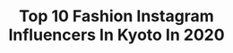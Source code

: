 ---
title: Top 10 Fashion Instagram Influencers In Kyoto In 2020
description: >-
  Find top fashion Instagram influencers in Kyoto in 2020. Most popular hashtags: #fashion #kyoto #japan #cafe.
platform: Instagram
hits: 56
text_top: Analyze the top-rated Instagram accounts on inBeat.
text_bottom: Our platform aggregates 56 Instagram influencers like this in Kyoto, Japan for you to work with.
profiles:
  - username: "yuria930"
    fullname: >-
      優梨亜
    bio: >-
      #🇯🇵 #🇰🇷 #1994 #実物とは異なります #tattoo #trip #dog #sea #spicyfood #💛💛
    location: "Japan"
    followers: 6349
    engagement: 863
    commentsToLikes: 0.017104
    id: ck8t0xlzntplu0j7892l64p9d
    verified: false
    hashtags: "#gal, #hairstyle, #hair, #japan"
  - username: "akko1202akko"
    fullname: >-
      中村 晃子（Akiko Nakamura）
    bio: >-
      📍KYOTO, JAPAN﻿ ﻿ 👘MRS NADESHIKO NIPPON 2020 Finalist﻿ ﻿ ♡資格マニア♡﻿ 看護師 / 呼吸療法認定士 / 保健師 / 宅建士 風水鑑定士 /風水セラピスト﻿ ﻿﻿ お仕事のご依頼はDMへお願いします📩
    location: "Japan"
    followers: 47749
    engagement: 205
    commentsToLikes: 0.057417
    id: ck5zzwp8vcjtd0i1468pddvwd
    verified: false
    hashtags: "#cafe, #coordinate, #outletshoes, #mamagirl"
  - username: "aiii528"
    fullname: >-
      AI / bodymake
    bio: >-
      🇯🇵JPN/Kyoto/1992 ▫️BODY MAKE&おうちごはん ▫️CanCam8月号にBeforeAfter掲載💓 1年で−8.5kg🌼努力次第で人は変われる🕊🤍 毎日の自宅トレーニングで健康的な体を作る🌈
    location: "Japan"
    followers: 15717
    engagement: 220
    commentsToLikes: 0.021952
    id: ckap5uyysda3a0i78b7h5vsom
    verified: false
    hashtags: "#foodstagram, #training, #diet, #beforeafter"
  - username: "sanae_sugimoto"
    fullname: >-
      Sanae Sugimoto 杉本 さなえ Japan
    bio: >-
      contact→naecosmo@ybb.ne.jp Close Your Ears/Japan → www.closeyourears.com Close Your Ears/overseas → https://closeyourears.stores.jp/
    location: "Japan"
    followers: 41472
    engagement: 388
    commentsToLikes: 0.010635
    id: ck0w2ifs0oix70i19fwvaw7wm
    verified: false
    hashtags: "#book, #drawing, #illustration, #twoperssimons"
  - username: "oreorerisa"
    fullname: >-
      risa_yoshiyama
    bio: >-
      【公式】吉山りさ 10/26 TV#秘湯ロマン #温泉女子 #温泉 #美容 #案件 🐰モデル歴25年目 現在フリー#モデル 📸限定写真→『りさっ子クラブ』開始❣️ 🧜🏻‍♀️シングル＆グランM ✉️Gmail→仕事関係のみ本人へ届きます #旅行 #海 #ラーメン 💓 YouTube↓
    location: "Japan"
    followers: 96174
    engagement: 172
    commentsToLikes: 0.078434
    id: ck9wemip9kx2u0j781kg1gwcl
    verified: false
    hashtags: "#thejuneihotel, #40, #photography, #morning"
  - username: "chipipipi918"
    fullname: >-
      𝙲𝙷𝙸𝙷𝙸𝚁𝙾♡
    bio: >-
      𝚃𝚘𝚔𝚢𝚘⇦𝙽𝚊𝚐𝚘𝚢𝚊 𝟿/𝟷𝟾 𝟷𝟽𝟸𝚌𝚖 ❤️𝕝𝕠𝕧𝕖 //🍣🥩👗👠💎💰🍾 食事、日常、美容、ootd … follow me🥰💛💚🧡 dmは返さない！みてる！ Twitter🕊👇👇👇
    location: "Japan"
    followers: 17726
    engagement: 914
    commentsToLikes: 0.021923
    id: ckaoysixmivvc0i78yd4vm2aj
    verified: false
    hashtags: "#cafe, #kimono, #dinner, #steak"
  - username: "darayunya"
    fullname: >-
      yuri nakagawa👽FUTURISTIC GIRL
    bio: >-
      ♪freelance🕊casting🌈 consulting🦩PR🌙DJ💿bouncy writer✏travel writer🕌TV東京超流波MC🎤fashionTV🎬アロマ1級💐diet検定1級温泉ソムリエ♨️世界遺産検定🌵美活🌹yoga10年🧘‍♀aerial hoop🧴共同開発🧖‍♀️
    location: "Japan"
    followers: 56582
    engagement: 154
    commentsToLikes: 0.011915
    id: ck5c4wmuw29pw0i11jkq1vgkx
    verified: false
    hashtags: "#podcast, #fashioninfluencer, #hairstyle, #girlsnight"
  - username: "terupop"
    fullname: >-
      TERU🤴🏽TERUPOP👨🏼‍🎓PLAY B♂Y👯‍♂️
    bio: >-
      Osaka Tokyo Japan お仕事依頼はメールでお受けしております⬇︎
    location: "Japan"
    followers: 5691
    engagement: 870
    commentsToLikes: 0.010940
    id: ck5zm7leqm1yc0i14ulzh8lv3
    verified: false
    hashtags: "#terupop, #dance, #littlegleemonster, #teru"
  - username: "jackkclements"
    fullname: >-
      J A C K ジャック
    bio: >-
      📍 London, UK 🇬🇧
    location: "Japan"
    followers: 18010
    engagement: 490
    commentsToLikes: 0.042650
    id: ckap6x6cbhq8a0i784zgrs2ln
    verified: false
    hashtags: "#gay, #tokyo, #explorepage, #summer"
  - username: "ann.badkitten"
    fullname: >-
      Ann a.k.a Badkitten
    bio: >-
      🤎
    location: "Japan"
    followers: 7993
    engagement: 461
    commentsToLikes: 0.024321
    id: ck5buknzbhynm0i114i04suq6
    verified: false
    hashtags: "#goodkitten, #japan, #repost, #bes"
---